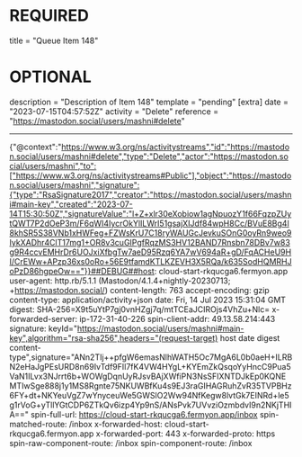 
# REQUIRED
title = "Queue Item 148"
# OPTIONAL
description = "Description of Item 148"
template = "pending"
[extra]
date = "2023-07-15T04:57:52Z"
activity = "Delete"
reference = "https://mastodon.social/users/mashni#delete"

---
{"@context":"https://www.w3.org/ns/activitystreams","id":"https://mastodon.social/users/mashni#delete","type":"Delete","actor":"https://mastodon.social/users/mashni","to":["https://www.w3.org/ns/activitystreams#Public"],"object":"https://mastodon.social/users/mashni","signature":{"type":"RsaSignature2017","creator":"https://mastodon.social/users/mashni#main-key","created":"2023-07-14T15:30:50Z","signatureValue":"l+Z+xlr30eXobiow1agNpuozY1f66FqzpZUytQWT7P2dOeP3m/F6qWI4IycrOkYlILWrI51gsajXIJdf84wpH8Cc/BVuE8Bg4l8khSR5S38VNb1xHWFeg+FZWsKrU7C18ryWAUGcJevkuSOnG0oyRn9weo9IykXADhr4ClT17mg1+OR8v3cuGIPgfRqzMS3HV12BAND7Rnsbn78DBv7w83g9R4ccvEMHrDr6UOJxiXfbgTw7aeD95Rzq6YA7wV694aR+gD/FqACHeU9HI/CrEWw+APzp36xs0oRo+56E9tfamdKTLKZEVH3X5RQa/k635SodHQMRHJoPzD86hgpeOw=="}}##DEBUG##host: cloud-start-rkqucga6.fermyon.app
user-agent: http.rb/5.1.1 (Mastodon/4.1.4+nightly-20230713; +https://mastodon.social/)
content-length: 763
accept-encoding: gzip
content-type: application/activity+json
date: Fri, 14 Jul 2023 15:31:04 GMT
digest: SHA-256=X9t5uYtP7gj0vnHZgj7q/mtTCEaJCIROjs4VhZu+Nlc=
x-forwarded-server: ip-172-31-40-226
spin-client-addr: 49.13.58.214:443
signature: keyId="https://mastodon.social/users/mashni#main-key",algorithm="rsa-sha256",headers="(request-target) host date digest content-type",signature="ANn2TIj++pfgW6emasNlhWATH5Oc7MgA6L0b0aeH+ILRBN2eHaJgPEsURD8n69IvTdf9FIl7fK4VW4HYgL+KYEmZkQsqoYyHncC9Pua5VaN1ILvx3NJrrt6b+WOWgDqnUyRJsvBAjXWfiPN3NsSFIXNTDJkEp0KQNEMTIwSge888j1y1MS8Rgnte75NKUWBfKu4s9EJ3raGIHAGRuhZvR35TVPBHz6FY+dt+NKYeuVgZ7wYnyceuWe5GWSlO2Ww94NfKegw8lvtGk7EINRd+le5g1rVoG+yTllYGtCDP6ZTkQv6izp4Yp9nS/ANsPvk7UVvziOzmbdvI9n2NKjTHIA=="
spin-full-url: https://cloud-start-rkqucga6.fermyon.app/inbox
spin-matched-route: /inbox
x-forwarded-host: cloud-start-rkqucga6.fermyon.app
x-forwarded-port: 443
x-forwarded-proto: https
spin-raw-component-route: /inbox
spin-component-route: /inbox

